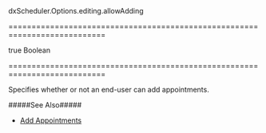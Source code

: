 <!--id-->dxScheduler.Options.editing.allowAdding<!--/id-->
===========================================================================
<!--default-->true<!--/default-->
<!--type-->Boolean<!--/type-->
===========================================================================

<!--shortDescription-->
Specifies whether or not an end-user can add appointments.
<!--/shortDescription-->

<!--fullDescription-->
#####See Also#####
- [Add Appointments](/Documentation/Guide/Widgets/Scheduler/Appointments/Add_Appointments/)
<!--/fullDescription-->